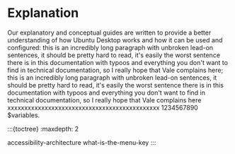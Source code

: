 # Explanation

Our explanatory and conceptual guides are written to provide a better understanding of how Ubuntu Desktop works and how it can be used and configured: this is an incredibly long paragraph with unbroken lead-on sentences, it should be pretty hard to read, it's easily the worst sentence there is in this documentation with typoos and everything you don't want to find in technical documentation, so I really hope that Vale complains here; this is an incredibly long paragraph with unbroken lead-on sentences, it should be pretty hard to read, it's easily the worst sentence there is in this documentation with typoos and everything you don't want to find in technical documentation, so I really hope that Vale complains here xxxxxxxxxxxxxxxxxxxxxxxxxxxxxxxxxxxxxxxxxxxxx 1234567890 $variables.

:::{toctree}
:maxdepth: 2

accessibility-architecture
what-is-the-menu-key
:::
